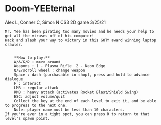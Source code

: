 # Doom-YEEternal
 Alex L, Conner C, Simon N CS3 2D game 3/25/21


	Mr. Yee has been pirating too many movies and he needs your help to get all the viruses off of his computer!
	Hack and slash your way to victory in this GOTY award winning laptop crawler.
        

        **How to play:**
        W/A/S/D : move around		
        Weapons : 1 - Plasma Rifle  2 - Neon Edge 		
        Q/E/scroll wheel : change weapon 	
        Space : dash (purchasable in shop), press and hold to advance dialogue		
        F : interact		
        LMB : regular attack	
        RMB : heavy attack (activates Rocket Blast/Shield Swing)	
        ESC: adjust volume/quit		
        Collect the key at the end of each level to exit it, and be able to progress to the next one.  		
        Note: player name must be less than 10 characters.	
	If you're ever in a tight spot, you can press R to return to that level's spawn point.

	
	
